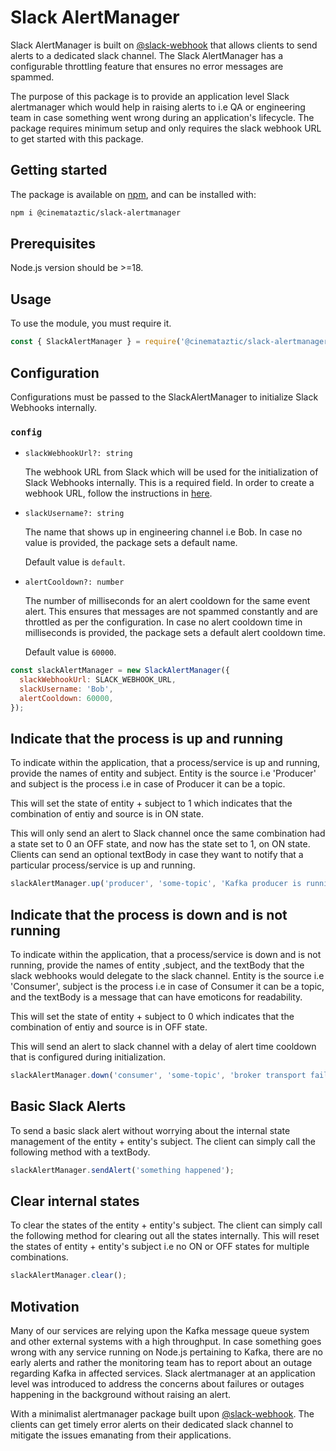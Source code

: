 # Slack AlertManager

Slack AlertManager is built on [@slack-webhook](https://www.npmjs.com/package/@slack/webhook) that allows clients to send alerts to a dedicated slack channel. The Slack AlertManager has a configurable throttling feature that ensures no error messages are spammed.

The purpose of this package is to provide an application level Slack alertmanager which would help in raising alerts to i.e QA or engineering team in case something went wrong during an application's lifecycle. The package requires minimum setup and only requires the slack webhook URL to get started with this package.

## Getting started

The package is available on [npm](https://www.npmjs.com/package/@cinemataztic/slack-alertmanager), and can be installed with:

```sh
npm i @cinemataztic/slack-alertmanager
```

## Prerequisites

Node.js version should be >=18.

## Usage

To use the module, you must require it.

```js
const { SlackAlertManager } = require('@cinemataztic/slack-alertmanager');
```

## Configuration

Configurations must be passed to the SlackAlertManager to initialize Slack Webhooks internally.

### `config`

- `slackWebhookUrl?: string`

  The webhook URL from Slack which will be used for the initialization of Slack Webhooks internally. This is a required field. In order to create a webhook URL, follow the instructions in [here](https://api.slack.com/messaging/webhooks#getting_started).

- `slackUsername?: string`

  The name that shows up in engineering channel i.e Bob. In case no value is provided, the package sets a default name.

  Default value is `default`.

- `alertCooldown?: number`

  The number of milliseconds for an alert cooldown for the same event alert. This ensures that messages are not spammed constantly and are throttled as per the configuration. In case no alert cooldown time in milliseconds is provided, the package sets a default alert cooldown time.

  Default value is `60000`.

```js
const slackAlertManager = new SlackAlertManager({
  slackWebhookUrl: SLACK_WEBHOOK_URL,
  slackUsername: 'Bob',
  alertCooldown: 60000,
});
```

## Indicate that the process is up and running

To indicate within the application, that a process/service is up and running, provide the names of entity and subject. Entity is the source i.e 'Producer' and subject is the process i.e in case of Producer it can be a topic.

This will set the state of entity + subject to 1 which indicates that the combination of entiy and source is in ON state. 

This will only send an alert to Slack channel once the same combination had a state set to 0 an OFF state, and now has the state set to 1, on ON state. Clients can send an optional textBody in case they want to notify that a particular process/service is up and running.

```js
slackAlertManager.up('producer', 'some-topic', 'Kafka producer is running');
```

## Indicate that the process is down and is not running

To indicate within the application, that a process/service is down and is not running, provide the names of entity ,subject, and the textBody that the slack webhooks would delegate to the slack channel. Entity is the source i.e 'Consumer', subject is the process i.e in case of Consumer it can be a topic, and the textBody is a message that can have emoticons for readability.

This will set the state of entity + subject to 0 which indicates that the combination of entiy and source is in OFF state. 

This will send an alert to slack channel with a delay of alert time cooldown that is configured during initialization.

```js
slackAlertManager.down('consumer', 'some-topic', 'broker transport failure');
```

## Basic Slack Alerts

To send a basic slack alert without worrying about the internal state management of the entity + entity's subject. The client can simply call the following method with a textBody.

```js
slackAlertManager.sendAlert('something happened');
```

## Clear internal states

To clear the states of the entity + entity's subject. The client can simply call the following method for clearing out all the states internally. This will reset the states of entity + entity's subject i.e no ON or OFF states for multiple combinations.

```js
slackAlertManager.clear();
```

## Motivation

Many of our services are relying upon the Kafka message queue system and other external systems with a high throughput. In case something goes wrong with any service running on Node.js pertaining to Kafka, there are no early alerts and rather the monitoring team has to report about an outage regarding Kafka in affected services. Slack alertmanager at an application level was introduced to address the concerns about failures or outages happening in the background without raising an alert. 

With a minimalist alertmanager package built upon [@slack-webhook](https://www.npmjs.com/package/@slack/webhook). The clients can get timely error alerts on their dedicated slack channel to mitigate the issues emanating from their applications. 
